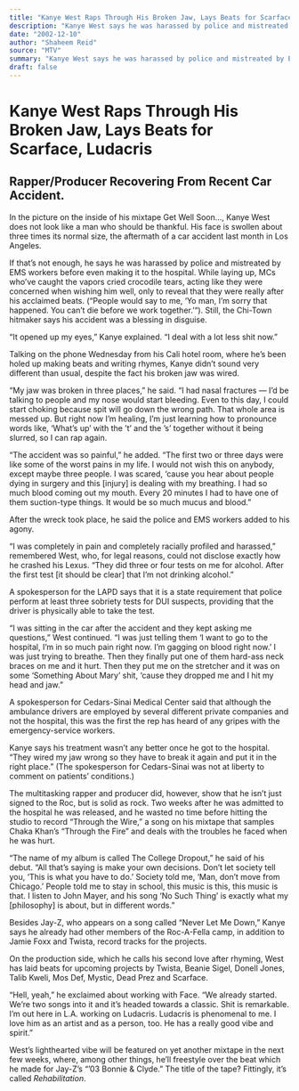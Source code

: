 ```yaml
---
title: "Kanye West Raps Through His Broken Jaw, Lays Beats for Scarface, Ludacris"
description: "Kanye West says he was harassed by police and mistreated by EMS workers before making it to the hospital. The Chi-Town hitmaker says his accident was a blessing in disguise. “I deal with a lot less sh..."
date: "2002-12-10"
author: "Shaheem Reid"
source: "MTV"
summary: "Kanye West says he was harassed by police and mistreated by EMS workers before making it to the hospital. The Chi-Town hitmaker says his accident was a blessing in disguise. “I deal with a lot less shit now,” he says."
draft: false
---
```


# Kanye West Raps Through His Broken Jaw, Lays Beats for Scarface, Ludacris

## Rapper/Producer Recovering From Recent Car Accident.

In the picture on the inside of his mixtape Get Well Soon..., Kanye West does not look like a man who should be thankful. His face is swollen about three times its normal size, the aftermath of a car accident last month in Los Angeles.

If that’s not enough, he says he was harassed by police and mistreated by EMS workers before even making it to the hospital. While laying up, MCs who’ve caught the vapors cried crocodile tears, acting like they were concerned when wishing him well, only to reveal that they were really after his acclaimed beats. (“People would say to me, ‘Yo man, I’m sorry that happened. You can’t die before we work together.’“). Still, the Chi-Town hitmaker says his accident was a blessing in disguise.

“It opened up my eyes,” Kanye explained. “I deal with a lot less shit now.”

Talking on the phone Wednesday from his Cali hotel room, where he’s been holed up making beats and writing rhymes, Kanye didn’t sound very different than usual, despite the fact his broken jaw was wired.

“My jaw was broken in three places,” he said. “I had nasal fractures — I’d be talking to people and my nose would start bleeding. Even to this day, I could start choking because spit will go down the wrong path. That whole area is messed up. But right now I’m healing, I’m just learning how to pronounce words like, ‘What’s up’ with the ’t’ and the ’s’ together without it being slurred, so I can rap again.

“The accident was so painful,” he added. “The first two or three days were like some of the worst pains in my life. I would not wish this on anybody, except maybe three people. I was scared, ‘cause you hear about people dying in surgery and this [injury] is dealing with my breathing. I had so much blood coming out my mouth. Every 20 minutes I had to have one of them suction-type things. It would be so much mucus and blood.”

After the wreck took place, he said the police and EMS workers added to his agony.

“I was completely in pain and completely racially profiled and harassed,” remembered West, who, for legal reasons, could not disclose exactly how he crashed his Lexus. “They did three or four tests on me for alcohol. After the first test [it should be clear] that I’m not drinking alcohol.”

A spokesperson for the LAPD says that it is a state requirement that police perform at least three sobriety tests for DUI suspects, providing that the driver is physically able to take the test.

“I was sitting in the car after the accident and they kept asking me questions,” West continued. “I was just telling them ‘I want to go to the hospital, I’m in so much pain right now. I’m gagging on blood right now.’ I was just trying to breathe. Then they finally put one of them hard-ass neck braces on me and it hurt. Then they put me on the stretcher and it was on some ‘Something About Mary’ shit, ‘cause they dropped me and I hit my head and jaw.”

A spokesperson for Cedars-Sinai Medical Center said that although the ambulance drivers are employed by several different private companies and not the hospital, this was the first the rep has heard of any gripes with the emergency-service workers.

Kanye says his treatment wasn’t any better once he got to the hospital. “They wired my jaw wrong so they have to break it again and put it in the right place.” (The spokesperson for Cedars-Sinai was not at liberty to comment on patients’ conditions.)

The multitasking rapper and producer did, however, show that he isn’t just signed to the Roc, but is solid as rock. Two weeks after he was admitted to the hospital he was released, and he wasted no time before hitting the studio to record “Through the Wire,” a song on his mixtape that samples Chaka Khan’s “Through the Fire” and deals with the troubles he faced when he was hurt.

“The name of my album is called The College Dropout,” he said of his debut. “All that’s saying is make your own decisions. Don’t let society tell you, ‘This is what you have to do.’ Society told me, ‘Man, don’t move from Chicago.’ People told me to stay in school, this music is this, this music is that. I listen to John Mayer, and his song ‘No Such Thing’ is exactly what my [philosophy] is about, but in different words.”

Besides Jay-Z, who appears on a song called “Never Let Me Down,” Kanye says he already had other members of the Roc-A-Fella camp, in addition to Jamie Foxx and Twista, record tracks for the projects.

On the production side, which he calls his second love after rhyming, West has laid beats for upcoming projects by Twista, Beanie Sigel, Donell Jones, Talib Kweli, Mos Def, Mystic, Dead Prez and Scarface.

“Hell, yeah,” he exclaimed about working with Face. “We already started. We’re two songs into it and it’s headed towards a classic. Shit is remarkable. I’m out here in L.A. working on Ludacris. Ludacris is phenomenal to me. I love him as an artist and as a person, too. He has a really good vibe and spirit.”

West’s lighthearted vibe will be featured on yet another mixtape in the next few weeks, where, among other things, he’ll freestyle over the beat which he made for Jay-Z’s “’03 Bonnie & Clyde.” The title of the tape? Fittingly, it’s called *Rehabilitation*.
